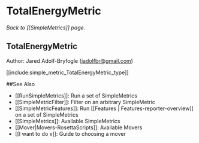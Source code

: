 # TotalEnergyMetric
*Back to [[SimpleMetrics]] page.*
## TotalEnergyMetric

Author: Jared Adolf-Bryfogle (jadolfbr@gmail.com)

[[include:simple_metric_TotalEnergyMetric_type]]

##See Also

* [[RunSimpleMetrics]]: Run a set of SimpleMetrics
* [[SimpleMetricFilter]]: Filter on an arbitrary SimpleMetric
* [[SimpleMetricFeatures]]: Run [[Features | Features-reporter-overview]] on a set of SimpleMetrics
* [[SimpleMetrics]]: Available SimpleMetrics
* [[Mover|Movers-RosettaScripts]]: Available Movers
* [[I want to do x]]: Guide to choosing a mover